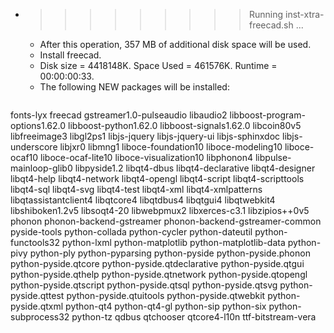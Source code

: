 * >>>>>>>>> Running inst-xtra-freecad.sh ...
  * After this operation, 357 MB of additional disk space will be used.
  * Install freecad.
  * Disk size = 4418148K. Space Used = 461576K. Runtime = 00:00:00:33.
  * The following NEW packages will be installed:
  ```bash
fonts-lyx freecad gstreamer1.0-pulseaudio libaudio2 libboost-program-options1.62.0
libboost-python1.62.0 libboost-signals1.62.0 libcoin80v5 libfreeimage3 libgl2ps1
libjs-jquery libjs-jquery-ui libjs-sphinxdoc libjs-underscore libjxr0
libmng1 liboce-foundation10 liboce-modeling10 liboce-ocaf10 liboce-ocaf-lite10
liboce-visualization10 libphonon4 libpulse-mainloop-glib0 libpyside1.2 libqt4-dbus
libqt4-declarative libqt4-designer libqt4-help libqt4-network libqt4-opengl
libqt4-script libqt4-scripttools libqt4-sql libqt4-svg libqt4-test
libqt4-xml libqt4-xmlpatterns libqtassistantclient4 libqtcore4 libqtdbus4
libqtgui4 libqtwebkit4 libshiboken1.2v5 libsoqt4-20 libwebpmux2
libxerces-c3.1 libzipios++0v5 phonon phonon-backend-gstreamer phonon-backend-gstreamer-common
pyside-tools python-collada python-cycler python-dateutil python-functools32
python-lxml python-matplotlib python-matplotlib-data python-pivy python-ply
python-pyparsing python-pyside python-pyside.phonon python-pyside.qtcore python-pyside.qtdeclarative
python-pyside.qtgui python-pyside.qthelp python-pyside.qtnetwork python-pyside.qtopengl python-pyside.qtscript
python-pyside.qtsql python-pyside.qtsvg python-pyside.qttest python-pyside.qtuitools python-pyside.qtwebkit
python-pyside.qtxml python-qt4 python-qt4-gl python-sip python-six
python-subprocess32 python-tz qdbus qtchooser qtcore4-l10n
ttf-bitstream-vera
  ```
